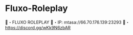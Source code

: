 # Fluxo-Roleplay
🎄・FLUXO ROLEPLAY 🎄・IP: mtasa://66.70.176.139:23293 🎄・https://discord.gg/wKk9N6zbAR
